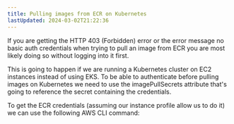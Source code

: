 ```yaml
---
title: Pulling images from ECR on Kubernetes
lastUpdated: 2024-03-02T21:22:36
---
```


If you are getting the HTTP 403 (Forbidden) error or the error message no basic auth credentials when trying to pull an image from ECR you are most likely doing so without logging into it first.

This is going to happen if we are running a Kubernetes cluster on EC2 instances instead of using EKS. To be able to authenticate before pulling images on Kubernetes we need to use the imagePullSecrets attribute that's going to reference the secret containing the credentials.

To get the ECR credentials (assuming our instance profile allow us to do it) we can use the following AWS CLI command: